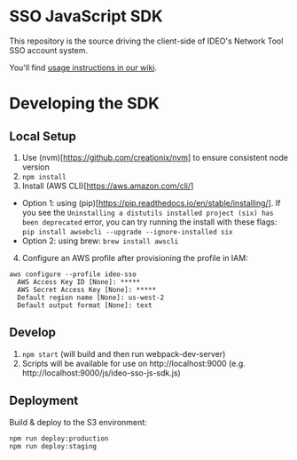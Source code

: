 # SSO JavaScript SDK

This repository is the source driving the client-side of IDEO's Network Tool SSO account system.

You'll find [usage instructions in our wiki](https://github.com/ideo/ideo-products/wiki/Integrating-Ideo-SSO).

# Developing the SDK

## Local Setup

1. Use (nvm)[https://github.com/creationix/nvm] to ensure consistent node version
2. `npm install`
3. Install (AWS CLI)[https://aws.amazon.com/cli/]
  - Option 1: using (pip)[https://pip.readthedocs.io/en/stable/installing/]. If you see the `Uninstalling a distutils installed project (six) has been deprecated` error, you can try running the install with these flags: `pip install awsebcli --upgrade --ignore-installed six`
  - Option 2: using brew: `brew install awscli`

4. Configure an AWS profile after provisioning the profile in IAM:
```
aws configure --profile ideo-sso
  AWS Access Key ID [None]: *****
  AWS Secret Access Key [None]: *****
  Default region name [None]: us-west-2
  Default output format [None]: text
```

## Develop

1. `npm start` (will build and then run webpack-dev-server)
2. Scripts will be available for use on http://localhost:9000 (e.g. http://localhost:9000/js/ideo-sso-js-sdk.js)

## Deployment

Build & deploy to the S3 environment:

```
npm run deploy:production
npm run deploy:staging
```

